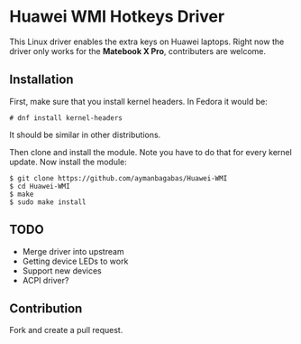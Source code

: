 # Huawei WMI Hotkeys Driver
This Linux driver enables the extra keys on Huawei laptops. Right now the driver only works for the **Matebook X Pro**, contributers are welcome.

## Installation
First, make sure that you install kernel headers. In Fedora it would be:
```
# dnf install kernel-headers
```
It should be similar in other distributions.

Then clone and install the module. Note you have to do that for every kernel update.
Now install the module:
```
$ git clone https://github.com/aymanbagabas/Huawei-WMI
$ cd Huawei-WMI
$ make
$ sudo make install
```

## TODO
* Merge driver into upstream
* Getting device LEDs to work
* Support new devices
* ACPI driver?

## Contribution
Fork and create a pull request.
